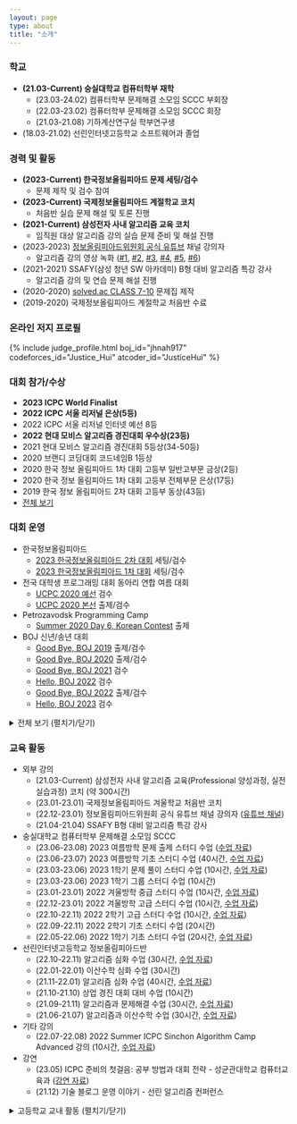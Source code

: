 ```yaml
---
layout: page
type: about
title: "소개"
---
```


### 학교
* **(21.03-Current) 숭실대학교 컴퓨터학부 재학**
  * (23.03-24.02) 컴퓨터학부 문제해결 소모임 SCCC 부회장
  * (22.03-23.02) 컴퓨터학부 문제해결 소모임 SCCC 회장
  * (21.03-21.08) 기하계산연구실 학부연구생
* (18.03-21.02) 선린인터넷고등학교 소프트웨어과 졸업

### 경력 및 활동
* **(2023-Current) 한국정보올림피아드 문제 세팅/검수**
  * 문제 제작 및 검수 참여
* **(2023-Current) 국제정보올림피아드 계절학교 코치**
  * 처음반 실습 문제 해설 및 토론 진행
* **(2021-Current) 삼성전자 사내 알고리즘 교육 코치**
  * 임직원 대상 알고리즘 강의 실습 문제 준비 및 해설 진행
* (2023-2023) [정보올림피아드위원회 공식 유튜브](https://www.youtube.com/@ioikorea5159) 채널 강의자
  * 알고리즘 강의 영상 녹화 ([#1](https://youtu.be/8cSjBQtqEXY), [#2](https://youtu.be/BqqjWGPXNaQ), [#3](https://youtu.be/MKkIbMPggGY), [#4](https://youtu.be/Iv-KOgzQ-G8), [#5](https://youtu.be/XTY9a4W5t98), [#6](https://youtu.be/e7XnAlaD3TI))
* (2021-2021) SSAFY(삼성 청년 SW 아카데미) B형 대비 알고리즘 특강 강사
  * 알고리즘 강의 및 연습 문제 해설 진행
* (2020-2020) [solved.ac CLASS 7-10](https://solved.ac/class) 문제집 제작
* (2019-2020) 국제정보올림피아드 계절학교 처음반 수료

### 온라인 저지 프로필
{% include judge_profile.html boj_id="jhnah917" codeforces_id="Justice_Hui" atcoder_id="JusticeHui" %}

### 대회 참가/수상
* **2023 ICPC World Finalist**
* **2022 ICPC 서울 리저널 은상(5등)**
* 2022 ICPC 서울 리저널 인터넷 예선 8등
* **2022 현대 모비스 알고리즘 경진대회 우수상(23등)**
* 2021 현대 모비스 알고리즘 경진대회 5등상(34-50등)
* 2020 브랜디 코딩대회 코드네임B 1등상
* 2020 한국 정보 올림피아드 1차 대회 고등부 일반고부문 금상(2등)
* 2020 한국 정보 올림피아드 1차 대회 고등부 전체부문 은상(17등)
* 2019 한국 정보 올림피아드 2차 대회 고등부 동상(43등)
* [전체 보기](/about/award/)

### 대회 운영
* 한국정보올림피아드
  * [2023 한국정보올림피아드 2차 대회](https://koi.or.kr/koi/2023/2/) 세팅/검수
  * [2023 한국정보올림피아드 1차 대회](https://koi.or.kr/koi/2023/1/) 세팅/검수
* 전국 대학생 프로그래밍 대회 동아리 연합 여름 대회
  * [UCPC 2020 예선](http://icpc.me/c/521) 검수
  * [UCPC 2020 본선](http://icpc.me/c/524) 출제/검수
* Petrozavodsk Programming Camp
  * [Summer 2020 Day 6, Korean Contest](https://official.contest.yandex.com/ptz-summer-2020/contest/19421/standings/) 출제
* BOJ 신년/송년 대회
  * [Good Bye, BOJ 2019](http://icpc.me/c/497) 출제/검수
  * [Good Bye, BOJ 2020](http://icpc.me/c/578) 출제/검수
  * [Good Bye, BOJ 2021](http://icpc.me/c/744) 검수
  * [Hello, BOJ 2022](http://icpc.me/c/753) 검수
  * [Good Bye, BOJ 2022](http://icpc.me/c/928) 출제/검수
  * [Hello, BOJ 2023](http://icpc.me/c/936) 검수

<details markdown="1">
<summary>전체 보기 (펼치기/닫기)</summary>
<ul>
  {% for item in site.data.contest %}
    <li>
      ({{ item.date }}) {{ item.name }} {{ item.role }} ({% if item.link %}<a href="{{ item.link }}">{% endif %}{{ item.site }}{% if item.link %}</a>{% endif %})
    </li>
  {% endfor %}
</ul>
</details>

### 교육 활동
* 외부 강의
  * (21.03-Current) 삼성전자 사내 알고리즘 교육(Professional 양성과정, 실전실습과정) 코치 (약 300시간)
  * (23.01-23.01) 국제정보올림피아드 겨울학교 처음반 코치
  * (22.12-23.01) 정보올림피아드위원회 공식 유튜브 채널 강의자 ([유튜브 채널](https://www.youtube.com/@ioikorea5159))
  * (21.04-21.04) SSAFY B형 대비 알고리즘 특강 강사
* 숭실대학교 컴퓨터학부 문제해결 소모임 SCCC
  * (23.06-23.08) 2023 여름방학 문제 출제 스터디 수업 ([수업 자료](https://github.com/justiceHui/SSU-SCCC-Study/tree/master/2023-summer-problem-setting))
  * (23.06-23.07) 2023 여름방학 기초 스터디 수업 (40시간, [수업 자료](https://github.com/justiceHui/SSU-SCCC-Study/tree/master/2023-summer-basic))
  * (23.03-23.06) 2023 1학기 문제 풀이 스터디 수업 (10시간, [수업 자료](https://github.com/justiceHui/SSU-SCCC-Study/tree/master/2023-spring-problem-solving))
  * (23.03-23.06) 2023 1학기 그룹 스터디 수업 (10시간)
  * (23.01-23.01) 2022 겨울방학 중급 스터디 수업 (10시간, [수업 자료](https://github.com/justiceHui/SSU-SCCC-Study/tree/master/2022-winter-intermediate))
  * (22.12-23.01) 2022 겨울방학 고급 스터디 수업 (10시간, [수업 자료](https://github.com/justiceHui/SSU-SCCC-Study/tree/master/2022-winter-adv))
  * (22.10-22.11) 2022 2학기 고급 스터디 수업 (10시간, [수업 자료](https://github.com/justiceHui/SSU-SCCC-Study/tree/master/2022-autumn-adv))
  * (22.09-22.11) 2022 2학기 기초 스터디 수업 (20시간)
  * (22.05-22.06) 2022 1학기 기초 스터디 수업 (20시간, [수업 자료](https://github.com/justiceHui/SSU-SCCC-Study/tree/master/2022-spring-basic))
* 선린인터넷고등학교 정보올림피아드반
  * (22.10-22.11) 알고리즘 심화 수업 (30시간, [수업 자료](https://github.com/justiceHui/Sunrin-SHARC/tree/master/2022-2nd))
  * (22.01-22.01) 이산수학 심화 수업 (30시간)
  * (21.11-22.01) 알고리즘 심화 수업 (40시간, [수업 자료](https://github.com/justiceHui/Sunrin-SHARC/tree/master/2021-2nd))
  * (21.10-21.10) 상업 경진 대회 대비 수업 (10시간)
  * (21.09-21.11) 알고리즘과 문제해결 수업 (30시간, [수업 자료](https://github.com/justiceHui/Sunrin-SHARC/tree/master/2021-2nd))
  * (21.06-21.07) 알고리즘과 이산수학 수업 (30시간, [수업 자료](https://github.com/justiceHui/Sunrin-SHARC/tree/master/2021-1st))
* 기타 강의
  * (22.07-22.08) 2022 Summer ICPC Sinchon Algorithm Camp Advanced 강의 (10시간, [수업 자료](https://github.com/justiceHui/SSU-SCCC-Study/tree/master/2022-summer-sinchon-intermediate))
* 강연
  * (23.05) ICPC 준비의 첫걸음: 공부 방법과 대회 전략 - 성균관대학교 컴퓨터교육과 ([강연 자료](/etc/2023/05/30/icpc-preparation/))
  * (21.12) 기술 블로그 운영 이야기 - 선린 알고리즘 컨퍼런스

<details markdown="1">
<summary>고등학교 교내 활동 (펼치기/닫기)</summary>
<ul>
<li>(20.08-20.12) 선린인터넷고등학교 정보올림피아드반 <b>KOI 대비</b> 수업 (<a href = "https://github.com/justiceHui/Sunrin-SHARC/tree/master/2020-2nd">수업 자료</a>)</li>
<li>(20.08-20.08) 선린인터넷고등학교 정보올림피아드반 <b>고급 알고리즘</b> 수업 (<a href = "https://github.com/justiceHui/Sunrin-SHARC/tree/master/2020-Summer">수업 자료</a>)</li>
<li>(20.02-20.08) 선린인터넷고등학교 정보올림피아드반 고급 알고리즘 교재 집필</li>
<li>(19.09-19.09) 소프트웨어 나눔축제(SSF 2019) 코딩 캠프 조교</li>
<li>(19.08-19.09) 소프트웨어 나눔축제(SSF 2019) 코딩 캠프 교재 집필</li>
<li>(19.05-19.07) 선린인터넷고등학교 프로그래밍 동아리(Unifox) 기초 자료구조/알고리즘 수업</li>
<li>(19.04-19.05) 선린인터넷고등학교 정보올림피아드반 KOI 1차 대비 수업</li>
<li>(19.01-19.01) 선린인터넷고등학교 신입생 특별 교육 조교</li>
<li>(18.12-19.01) 선린인터넷고등학교 신입생 특별 교육 연습 문제 출제/검수/해설</li>
<li>(18.09-18.11) 선린인터넷고등학교 알고리즘 스터디(Logic) 기초 알고리즘 수업</li>
<li>(18.09-18.09) 교육 봉사 동아리(Hello Coding) 코딩 캠프 C언어 수업</li>
<li>(18.09-18.09) 소프트웨어 나눔축제(SSF 2018) 코딩 캠프 조교</li>
</ul>
</details>
